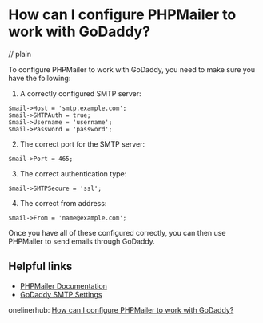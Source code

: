 # How can I configure PHPMailer to work with GoDaddy?
// plain

To configure PHPMailer to work with GoDaddy, you need to make sure you have the following:

1. A correctly configured SMTP server:
```
$mail->Host = 'smtp.example.com';
$mail->SMTPAuth = true;
$mail->Username = 'username';
$mail->Password = 'password';
```

2. The correct port for the SMTP server:
```
$mail->Port = 465;
```

3. The correct authentication type:
```
$mail->SMTPSecure = 'ssl';
```

4. The correct from address:
```
$mail->From = 'name@example.com';
```

Once you have all of these configured correctly, you can then use PHPMailer to send emails through GoDaddy.

## Helpful links
- [PHPMailer Documentation](https://github.com/PHPMailer/PHPMailer)
- [GoDaddy SMTP Settings](https://www.godaddy.com/help/configure-email-clients-using-smtp-852)

onelinerhub: [How can I configure PHPMailer to work with GoDaddy?](https://onelinerhub.com/phpmailer/how-can-i-configure-phpmailer-to-work-with-godaddy)